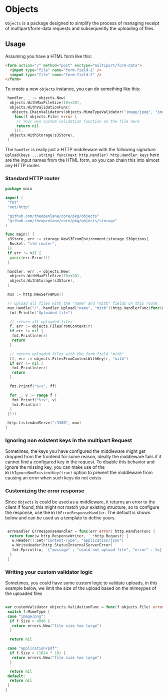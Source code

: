 # Objects

`Objects` is a package designed to simplify the process of managing receipt of multipart/form-data requests and subsequently the uploading of files.


## Usage

Assuming you have a HTML form like this:

```html
<form action="/" method="post" enctype="multipart/form-data">
  <input type="file" name="form-field-1" />
  <input type="file" name="form-field-2" />
</form>
```

To create a new `objects` instance, you can do something like this:

```go
 handler, _ := objects.New(
  objects.WithMaxFileSize(10<<20),
  objects.WithValidationFunc(
   objects.ChainValidators(objects.MimeTypeValidator("image/jpeg", "image/png"),
    func(f objects.File) error {
     // Your own custom validation function on the file here
     return nil
    })),
  objects.WithStorage(s3Store),
 )
```

The `handler` is really just a HTTP middleware with the following signature
`Upload(keys ...string) func(next http.Handler) http.Handler`. `keys` here
are the input names from the HTML form, so you can chain this into almost any HTTP
router.

### Standard HTTP router

```go
package main

import (
 "fmt"
 "net/http"

 "github.com/theopenlane/core/pkg/objects"
 "github.com/theopenlane/core/pkg/objects/storage"
)

func main() {
 s3Store, err := storage.NewS3FromEnvironment(storage.S3Options{
  Bucket: "std-router",
 })
 if err != nil {
  panic(err.Error())
 }

 handler, err := objects.New(
  objects.WithMaxFileSize(10<<20),
  objects.WithStorage(s3Store),
 )

 mux := http.NewServeMux()

 // upload all files with the "name" and "mitb" fields on this route
 mux.Handle("/", handler.Upload("name", "mitb")(http.HandlerFunc(func(w http.ResponseWriter, r *http.Request) {
  fmt.Println("Uploaded file")

  // return all uploaded files
  f, err := objects.FilesFromContext(r)
  if err != nil {
   fmt.Println(err)
   return
  }

  // return uploaded files with the form field "mitb"
  ff, err := objects.FilesFromContextWithKey(r, "mitb")
  if err != nil {
   fmt.Println(err)
   return
  }

  fmt.Printf("%+v", ff)

  for _, v := range f {
   fmt.Printf("%+v", v)
   fmt.Println()
  }
 })))

 http.ListenAndServe(":3300", mux)
}
```

### Ignoring non existent keys in the multipart Request

Sometimes, the keys you have configured the middleware might get dropped from the
frontend for some reason, ideally the middleware fails if it cannot find a
configured key in the request. To disable this behavior and ignore the missing
key, you can make use of the `WithIgnoreNonExistentKey(true)` option to prevent the
middleware from causing an error when such keys do not exists

### Customizing the error response

Since `Objects` is could be used as a middleware, it returns an error to the client if found,
this might not match your existing structure, so to configure the response, use the
`WithErrorResponseHandler`. The default is shown below and can be used as a template
to define yours.

```go

 errHandler ErrResponseHandler = func(err error) http.HandlerFunc {
  return func(w http.ResponseWriter, _ *http.Request) {
   w.Header().Set("Content-Type", "application/json")
   w.WriteHeader(http.StatusInternalServerError)
   fmt.Fprintf(w, `{"message" : "could not upload file", "error" : %s}`, err.Error())
  }
 }
```

### Writing your custom validator logic

Sometimes, you could have some custom logic to validate uploads, in this example
below, we limit the size of the upload based on the mimeypes of the uploaded files

```go

var customValidator objects.ValidationFunc = func(f objects.File) error {
 switch f.MimeType {
 case "image/png":
  if f.Size > 4096 {
   return errors.New("file size too large")
  }

  return nil

 case "application/pdf":
  if f.Size > (1024 * 10) {
   return errors.New("file size too large")
  }

  return nil
 default:
  return nil
 }
}

```
